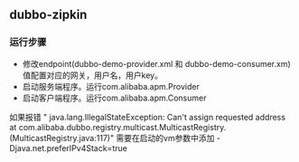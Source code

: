 ## dubbo-zipkin

### 运行步骤

*   修改endpoint(dubbo-demo-provider.xml 和 dubbo-demo-consumer.xm)值配置对应的网关，用户名，用户key。
*   启动服务端程序。运行com.alibaba.apm.Provider
*   启动客户端程序。运行com.alibaba.apm.Consumer

如果报错 " java.lang.IllegalStateException: Can't assign requested address
   	at com.alibaba.dubbo.registry.multicast.MulticastRegistry.<init>(MulticastRegistry.java:117)"
需要在启动的vm参数中添加 -Djava.net.preferIPv4Stack=true


